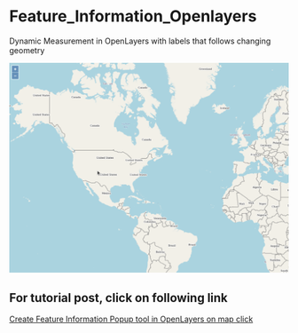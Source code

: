 # Feature_Information_Openlayers
Dynamic Measurement in OpenLayers with labels that follows changing geometry

![Feature Infromation](feature_information_openlayers.gif)

## For tutorial post, click on following link<br/>
[Create Feature Information Popup tool in OpenLayers on map click](https://spatial-dev.guru/2021/09/10/create-feature-information-popup-tool-in-openlayers-on-map-click/ "")
